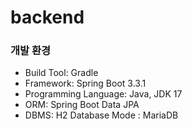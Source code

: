 # backend

### 개발 환경
- Build Tool: Gradle
- Framework: Spring Boot 3.3.1
- Programming Language: Java, JDK 17
- ORM: Spring Boot Data JPA 
- DBMS: H2 Database Mode : MariaDB
